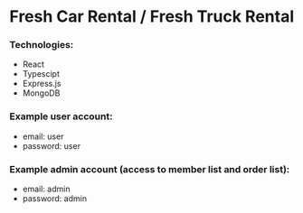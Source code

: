 # Fresh Car Rental / Fresh Truck Rental

### Technologies:
- React
- Typescipt
- Express.js
- MongoDB

### Example user account:
- email: user
- password: user

### Example admin account (access to member list and order list):
- email: admin
- password: admin
